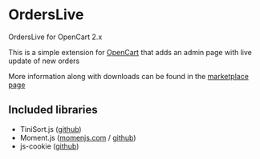 # OrdersLive
OrdersLive for OpenCart 2.x

This is a simple extension for [OpenCart](https://github.com/opencart/opencart) that adds an admin page with live update of new orders

More information along with downloads can be found in the [marketplace page](https://www.opencart.com/index.php?route=marketplace/extension/info&extension_id=32791)

## Included libraries
* TiniSort.js ([github](https://github.com/Sjeiti/TinySort))
* Moment.js ([momenjs.com](http://momentjs.com/) / [github](https://github.com/moment/moment))
* js-cookie ([github](https://github.com/js-cookie/js-cookie))
